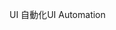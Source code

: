<span data-ttu-id="b6633-101">UI 自動化</span><span class="sxs-lookup"><span data-stu-id="b6633-101">UI Automation</span></span>